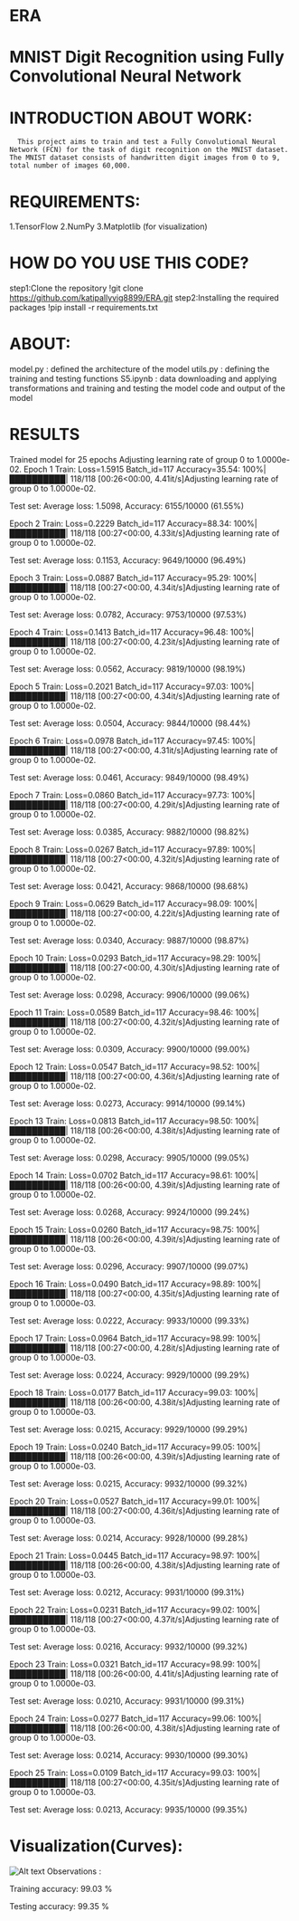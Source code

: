 # ERA
# MNIST Digit Recognition using Fully Convolutional Neural Network
# INTRODUCTION ABOUT WORK:
      This project aims to train and test a Fully Convolutional Neural Network (FCN) for the task of digit recognition on the MNIST dataset. The MNIST dataset consists of handwritten digit images from 0 to 9, total number of images 60,000.
      
# REQUIREMENTS:
1.TensorFlow
2.NumPy
3.Matplotlib (for visualization)

# HOW DO YOU USE THIS CODE?
step1:Clone the repository
!git clone https://github.com/katipallyvig8899/ERA.git
step2:Installing the required packages
!pip install -r requirements.txt

# ABOUT:
model.py : defined the architecture of the model
utils.py : defining the training and testing functions
S5.ipynb : data downloading and applying transformations and training and testing the model code and output of the model

# RESULTS
Trained model for 25 epochs
Adjusting learning rate of group 0 to 1.0000e-02.
Epoch 1
Train: Loss=1.5915 Batch_id=117 Accuracy=35.54: 100%|██████████| 118/118 [00:26<00:00,  4.41it/s]Adjusting learning rate of group 0 to 1.0000e-02.

Test set: Average loss: 1.5098, Accuracy: 6155/10000 (61.55%)

Epoch 2
Train: Loss=0.2229 Batch_id=117 Accuracy=88.34: 100%|██████████| 118/118 [00:27<00:00,  4.33it/s]Adjusting learning rate of group 0 to 1.0000e-02.

Test set: Average loss: 0.1153, Accuracy: 9649/10000 (96.49%)

Epoch 3
Train: Loss=0.0887 Batch_id=117 Accuracy=95.29: 100%|██████████| 118/118 [00:27<00:00,  4.34it/s]Adjusting learning rate of group 0 to 1.0000e-02.

Test set: Average loss: 0.0782, Accuracy: 9753/10000 (97.53%)

Epoch 4
Train: Loss=0.1413 Batch_id=117 Accuracy=96.48: 100%|██████████| 118/118 [00:27<00:00,  4.23it/s]Adjusting learning rate of group 0 to 1.0000e-02.

Test set: Average loss: 0.0562, Accuracy: 9819/10000 (98.19%)

Epoch 5
Train: Loss=0.2021 Batch_id=117 Accuracy=97.03: 100%|██████████| 118/118 [00:27<00:00,  4.34it/s]Adjusting learning rate of group 0 to 1.0000e-02.

Test set: Average loss: 0.0504, Accuracy: 9844/10000 (98.44%)

Epoch 6
Train: Loss=0.0978 Batch_id=117 Accuracy=97.45: 100%|██████████| 118/118 [00:27<00:00,  4.31it/s]Adjusting learning rate of group 0 to 1.0000e-02.

Test set: Average loss: 0.0461, Accuracy: 9849/10000 (98.49%)

Epoch 7
Train: Loss=0.0860 Batch_id=117 Accuracy=97.73: 100%|██████████| 118/118 [00:27<00:00,  4.29it/s]Adjusting learning rate of group 0 to 1.0000e-02.

Test set: Average loss: 0.0385, Accuracy: 9882/10000 (98.82%)

Epoch 8
Train: Loss=0.0267 Batch_id=117 Accuracy=97.89: 100%|██████████| 118/118 [00:27<00:00,  4.32it/s]Adjusting learning rate of group 0 to 1.0000e-02.

Test set: Average loss: 0.0421, Accuracy: 9868/10000 (98.68%)

Epoch 9
Train: Loss=0.0629 Batch_id=117 Accuracy=98.09: 100%|██████████| 118/118 [00:27<00:00,  4.22it/s]Adjusting learning rate of group 0 to 1.0000e-02.

Test set: Average loss: 0.0340, Accuracy: 9887/10000 (98.87%)

Epoch 10
Train: Loss=0.0293 Batch_id=117 Accuracy=98.29: 100%|██████████| 118/118 [00:27<00:00,  4.30it/s]Adjusting learning rate of group 0 to 1.0000e-02.

Test set: Average loss: 0.0298, Accuracy: 9906/10000 (99.06%)

Epoch 11
Train: Loss=0.0589 Batch_id=117 Accuracy=98.46: 100%|██████████| 118/118 [00:27<00:00,  4.32it/s]Adjusting learning rate of group 0 to 1.0000e-02.

Test set: Average loss: 0.0309, Accuracy: 9900/10000 (99.00%)

Epoch 12
Train: Loss=0.0547 Batch_id=117 Accuracy=98.52: 100%|██████████| 118/118 [00:27<00:00,  4.36it/s]Adjusting learning rate of group 0 to 1.0000e-02.

Test set: Average loss: 0.0273, Accuracy: 9914/10000 (99.14%)

Epoch 13
Train: Loss=0.0813 Batch_id=117 Accuracy=98.50: 100%|██████████| 118/118 [00:26<00:00,  4.38it/s]Adjusting learning rate of group 0 to 1.0000e-02.

Test set: Average loss: 0.0298, Accuracy: 9905/10000 (99.05%)

Epoch 14
Train: Loss=0.0702 Batch_id=117 Accuracy=98.61: 100%|██████████| 118/118 [00:26<00:00,  4.39it/s]Adjusting learning rate of group 0 to 1.0000e-02.

Test set: Average loss: 0.0268, Accuracy: 9924/10000 (99.24%)

Epoch 15
Train: Loss=0.0260 Batch_id=117 Accuracy=98.75: 100%|██████████| 118/118 [00:26<00:00,  4.39it/s]Adjusting learning rate of group 0 to 1.0000e-03.

Test set: Average loss: 0.0296, Accuracy: 9907/10000 (99.07%)

Epoch 16
Train: Loss=0.0490 Batch_id=117 Accuracy=98.89: 100%|██████████| 118/118 [00:27<00:00,  4.35it/s]Adjusting learning rate of group 0 to 1.0000e-03.

Test set: Average loss: 0.0222, Accuracy: 9933/10000 (99.33%)

Epoch 17
Train: Loss=0.0964 Batch_id=117 Accuracy=98.99: 100%|██████████| 118/118 [00:27<00:00,  4.28it/s]Adjusting learning rate of group 0 to 1.0000e-03.

Test set: Average loss: 0.0224, Accuracy: 9929/10000 (99.29%)

Epoch 18
Train: Loss=0.0177 Batch_id=117 Accuracy=99.03: 100%|██████████| 118/118 [00:26<00:00,  4.38it/s]Adjusting learning rate of group 0 to 1.0000e-03.

Test set: Average loss: 0.0215, Accuracy: 9929/10000 (99.29%)

Epoch 19
Train: Loss=0.0240 Batch_id=117 Accuracy=99.05: 100%|██████████| 118/118 [00:26<00:00,  4.39it/s]Adjusting learning rate of group 0 to 1.0000e-03.

Test set: Average loss: 0.0215, Accuracy: 9932/10000 (99.32%)

Epoch 20
Train: Loss=0.0527 Batch_id=117 Accuracy=99.01: 100%|██████████| 118/118 [00:27<00:00,  4.36it/s]Adjusting learning rate of group 0 to 1.0000e-03.

Test set: Average loss: 0.0214, Accuracy: 9928/10000 (99.28%)

Epoch 21
Train: Loss=0.0445 Batch_id=117 Accuracy=98.97: 100%|██████████| 118/118 [00:26<00:00,  4.38it/s]Adjusting learning rate of group 0 to 1.0000e-03.

Test set: Average loss: 0.0212, Accuracy: 9931/10000 (99.31%)

Epoch 22
Train: Loss=0.0231 Batch_id=117 Accuracy=99.02: 100%|██████████| 118/118 [00:27<00:00,  4.37it/s]Adjusting learning rate of group 0 to 1.0000e-03.

Test set: Average loss: 0.0216, Accuracy: 9932/10000 (99.32%)

Epoch 23
Train: Loss=0.0321 Batch_id=117 Accuracy=98.99: 100%|██████████| 118/118 [00:26<00:00,  4.41it/s]Adjusting learning rate of group 0 to 1.0000e-03.

Test set: Average loss: 0.0210, Accuracy: 9931/10000 (99.31%)

Epoch 24
Train: Loss=0.0277 Batch_id=117 Accuracy=99.06: 100%|██████████| 118/118 [00:26<00:00,  4.38it/s]Adjusting learning rate of group 0 to 1.0000e-03.

Test set: Average loss: 0.0214, Accuracy: 9930/10000 (99.30%)

Epoch 25
Train: Loss=0.0109 Batch_id=117 Accuracy=99.03: 100%|██████████| 118/118 [00:27<00:00,  4.35it/s]Adjusting learning rate of group 0 to 1.0000e-03.

Test set: Average loss: 0.0213, Accuracy: 9935/10000 (99.35%)
# Visualization(Curves):
![Alt text](<img width="841" alt="Screenshot 2023-06-03 at 7 16 30 AM" src="https://github.com/katipallyvig8899/ERA/assets/45558037/ef5be865-5a37-43d6-98bc-e05ea6acab1d">
)
Observations :

Training accuracy: 99.03 %

Testing accuracy: 99.35 %







